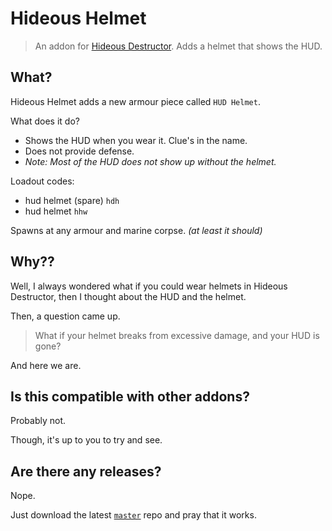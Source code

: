 # Hideous Helmet
> An addon for [Hideous Destructor](https://codeberg.org/mc776/hideousdestructor). Adds a helmet that shows the HUD.

## What?
Hideous Helmet adds a new armour piece called `HUD Helmet`.

What does it do?
* Shows the HUD when you wear it. Clue's in the name.
* Does not provide defense.
* *Note: Most of the HUD does not show up without the helmet.*

Loadout codes:
* hud helmet (spare) `hdh`
* hud helmet `hhw`

Spawns at any armour and marine corpse. *(at least it should)*

## Why??
Well, I always wondered what if you could wear helmets in Hideous Destructor, then I thought about the HUD and the helmet.

Then, a question came up.

> What if your helmet breaks from excessive damage, and your HUD is gone?

And here we are.


## Is this compatible with other addons?
Probably not.

Though, it's up to you to try and see.


## Are there any releases?
Nope.

Just download the latest [`master`](https://github.com/dastrukar/hideous-helmet/archive/refs/heads/master.zip) repo and pray that it works.
